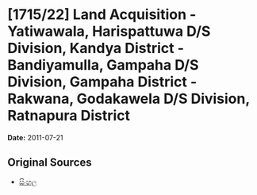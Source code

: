 # [1715/22] Land Acquisition - Yatiwawala, Harispattuwa D/S Division, Kandya District - Bandiyamulla, Gampaha D/S Division, Gampaha District - Rakwana, Godakawela D/S Division, Ratnapura District

**Date:** 2011-07-21

## Original Sources

- [සිංහල](https://documents.gov.lk/view/extra-gazettes/2011/7/1715-22_S.pdf)
